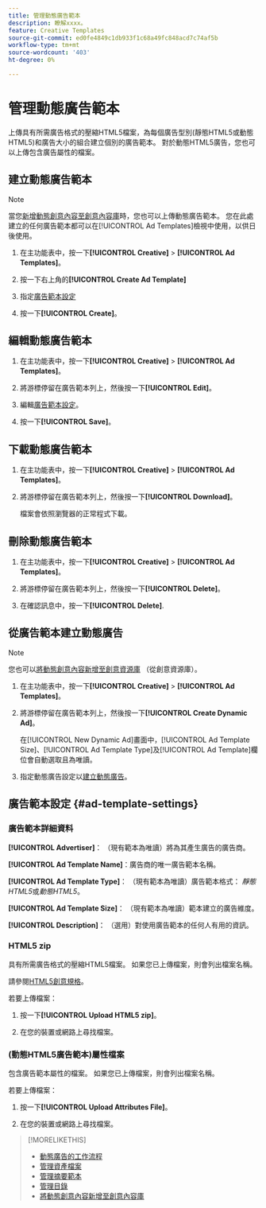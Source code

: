 ```yaml
---
title: 管理動態廣告範本
description: 瞭解xxxx。
feature: Creative Templates
source-git-commit: ed0fe4849c1db933f1c68a49fc848acd7c74af5b
workflow-type: tm+mt
source-wordcount: '403'
ht-degree: 0%

---
```


# 管理動態廣告範本

上傳具有所需廣告格式的壓縮HTML5檔案，為每個廣告型別(靜態HTML5或動態HTML5)和廣告大小的組合建立個別的廣告範本。 對於動態HTML5廣告，您也可以上傳包含廣告屬性<!-- more clarification? -->的檔案。

<!-- add this where/how?: You can use the same feed template for multiple ad templates. -->

<!-- EXPLAIN MORE:  Is this like repropagating a feed file through a template, or can you just change some things? Is generating an ad template a one-time thing, using the existing feed file, but you might later update the file and re-propagation doesn't happen automatically? Clarify the use cases for each.-->

## 建立動態廣告範本

>[!NOTE]
>
>當您[新增動態創意內容至創意內容庫](/help/creative/creative-libraries/creative-add-dynamic.md)時，您也可以上傳動態廣告範本。 您在此處建立的任何廣告範本都可以在[!UICONTROL Ad Templates]檢視中使用，以供日後使用。

1. 在主功能表中，按一下&#x200B;**[!UICONTROL Creative]** > **[!UICONTROL Ad Templates]**。

1. 按一下右上角的&#x200B;**[!UICONTROL Create Ad Template]**

1. 指定[廣告範本設定](#ad-template-settings)

1. 按一下&#x200B;**[!UICONTROL Create]**。

## 編輯動態廣告範本

1. 在主功能表中，按一下&#x200B;**[!UICONTROL Creative]** > **[!UICONTROL Ad Templates]**。

1. 將游標停留在廣告範本列上，然後按一下&#x200B;**[!UICONTROL Edit]**。

1. 編輯[廣告範本設定](#ad-template-settings)。

1. 按一下&#x200B;**[!UICONTROL Save]**。

## 下載動態廣告範本

<!-- Explain more about what this contains and the format:  Downloaded ad templates are compressed (zipped) files that include XXX as TDF files and the uploaded HTML5 (and attributes?) data. You can open the TDF file in a text editor. -->

1. 在主功能表中，按一下&#x200B;**[!UICONTROL Creative]** > **[!UICONTROL Ad Templates]**。

1. 將游標停留在廣告範本列上，然後按一下&#x200B;**[!UICONTROL Download]**。

   檔案會依照瀏覽器的正常程式下載。

## 刪除動態廣告範本

1. 在主功能表中，按一下&#x200B;**[!UICONTROL Creative]** > **[!UICONTROL Ad Templates]**。

1. 將游標停留在廣告範本列上，然後按一下&#x200B;**[!UICONTROL Delete]**。

1. 在確認訊息中，按一下&#x200B;**[!UICONTROL Delete]**.<!-- Confirm -->

## 從廣告範本建立動態廣告

>[!NOTE]
>
>您也可以[將動態創意內容新增至創意資源庫](/help/creative/creative-libraries/creative-add-dynamic.md) （從創意資源庫）。

1. 在主功能表中，按一下&#x200B;**[!UICONTROL Creative]** > **[!UICONTROL Ad Templates]**。

1. 將游標停留在廣告範本列上，然後按一下&#x200B;**[!UICONTROL Create Dynamic Ad]**。

   在[!UICONTROL New Dynamic Ad]畫面中，[!UICONTROL Ad Template Size]、[!UICONTROL Ad Template Type]及[!UICONTROL Ad Template]欄位會自動選取且為唯讀。

1. 指定動態廣告設定以[建立動態廣告](/help/creative/creative-libraries/creative-add-dynamic.md)。

## 廣告範本設定 {#ad-template-settings}

### 廣告範本詳細資料

**[!UICONTROL Advertiser]**： （現有範本為唯讀）將為其產生廣告的廣告商。

**[!UICONTROL Ad Template Name]**：廣告商的唯一廣告範本名稱。

**[!UICONTROL Ad Template Type]**： （現有範本為唯讀）廣告範本格式： *靜態HTML5*&#x200B;或&#x200B;*動態HTML5*。

**[!UICONTROL Ad Template Size]**： （現有範本為唯讀）範本建立的廣告維度。

**[!UICONTROL Description]**： （選用）對使用廣告範本的任何人有用的資訊。

<!-- I don't see this on 9/24:

### (Static HTML5 ad templates) Click Tags

**\[Click Tag Parameter\]**: The click tag parameters to allow click-tracking redirects from ads created using the ad template. To add a parameter, click **[!UICONTROL + Add More]** and enter an additional parameter. You can include up to five parameters.

-->

### HTML5 zip

具有所需廣告格式的壓縮HTML5檔案。 如果您已上傳檔案，則會列出檔案名稱。

請參閱[HTML5創意規格](/help/creative/creative-libraries/html5-creative-specification.md)。

若要上傳檔案：

1. 按一下&#x200B;**[!UICONTROL Upload HTML5 zip]**。

1. 在您的裝置或網路上尋找檔案。

### (動態HTML5廣告範本)屬性檔案

<!-- EXPLAIN -->包含廣告範本屬性的檔案。 如果您已上傳檔案，則會列出檔案名稱。

<!-- Add specs for this file type -->

若要上傳檔案：

1. 按一下&#x200B;**[!UICONTROL Upload Attributes File]**。

1. 在您的裝置或網路上尋找檔案。

>[!MORELIKETHIS]
>
>* [動態廣告的工作流程](/help/creative/introduction/workflow-dynamic-ads.md)
>* [管理資產檔案](/help/creative/feeds/asset-manage.md)
>* [管理摘要範本](/help/creative/feeds/feed-template-manage.md)
>* [管理目錄](/help/creative/feeds/catalog-manage.md)
>* [將動態創意內容新增至創意內容庫](/help/creative/creative-libraries/creative-add-dynamic.md)

